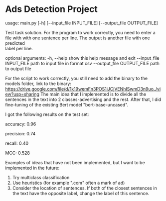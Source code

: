 # Ads Detection Project

usage: main.py [-h] [--input_file INPUT_FILE] [--output_file OUTPUT_FILE]

Test task solution. For the program to work correctly, you need to enter a file with with one sentence per line. The output is another file with one predicted       
label per line.

optional arguments:
  -h, --help            show this help message and exit
  --input_file INPUT_FILE
                        path to input file in format csv
  --output_file OUTPUT_FILE
                        path to output file

For the script to work correctly, you still need to add the binary to the models folder, link to the binary:
https://drive.google.com/file/d/1k19wemFn3POS1iJCjVENhISwmD3n9uo_/view?usp=sharing 
The main idea that I implemented is to divide all the sentences in the text into 2 classes-advertising and the rest. After that, I did fine-tuning of the existing Bert model "bert-base-uncased".

I got the following results on the test set:

accuracy: 0.96

precision: 0.74

recall: 0.40

MCC: 0.528

Examples of ideas that have not been implemented, but I want to be implemented in the future:
1) Try multiclass classification
2) Use heuristics (for example ".com" often a mark of ad)
3) Consider the location of sentences. If both of the closest sentences in the text have the opposite label, change the label of this sentence.
